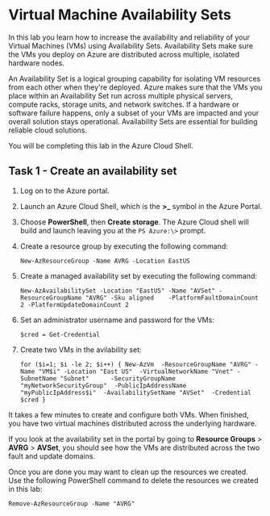 # Virtual Machine Availability Sets

In this lab you learn how to increase the availability and reliability of your Virtual Machines (VMs) using Availability Sets. Availability Sets make sure the VMs you deploy on Azure are distributed across multiple, isolated hardware nodes.

An Availability Set is a logical grouping capability for isolating VM resources from each other when they're deployed. Azure makes sure that the VMs you place within an Availability Set run across multiple physical servers, compute racks, storage units, and network switches. If a hardware or software failure happens, only a subset of your VMs are impacted and your overall solution stays operational. Availability Sets are essential for building reliable cloud solutions.

You will be completing this lab in the Azure Cloud Shell.

## Task 1 - Create an availability set
1. Log on to the Azure portal.
2. Launch an Azure Cloud Shell, which is the **>_** symbol in the Azure Portal.
3. Choose **PowerShell**, then **Create storage**.  The Azure Cloud shell will build and launch leaving you at the `PS Azure:\>` prompt.
4. Create a resource group by executing the following command:

    `New-AzResourceGroup -Name AVRG -Location EastUS`

5. Create a managed availability set by executing the following command:

    `New-AzAvailabilitySet -Location "EastUS" -Name "AVSet" -ResourceGroupName "AVRG" -Sku aligned    -PlatformFaultDomainCount 2 -PlatformUpdateDomainCount 2`

6. Set an administrator username and password for the VMs:

    `$cred = Get-Credential`

7. Create two VMs in the avilability set:

    `for ($i=1; $i -le 2; $i++)
{
    New-AzVm 
        -ResourceGroupName "AVRG" -Name "VM$i" -Location "East US" 
        -VirtualNetworkName "Vnet" -SubnetName "Subnet"      -SecurityGroupName "myNetworkSecurityGroup" 
        -PublicIpAddressName "myPublicIpAddress$i" 
        -AvailabilitySetName "AVSet" 
        -Credential $cred }`

It takes a few minutes to create and configure both VMs. When finished, you have two virtual machines distributed across the underlying hardware.

If you look at the availability set in the portal by going to **Resource Groups** > **AVRG**  > **AVSet**, you should see how the VMs are distributed across the two fault and update domains.

Once you are done you may want to clean up the resources we created. Use the following PowerShell command to delete the resources we created in this lab:

`Remove-AzResourceGroup -Name "AVRG"`